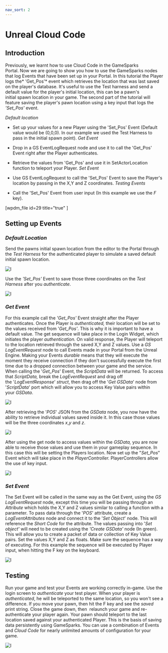 ```yaml
---
nav_sort: 2
---
```


# Unreal Cloud Code

## Introduction

Previously, we learnt how to use Cloud Code in the GameSparks Portal. Now we are going to show you how to use the GameSparks nodes that log Events that have been set up in your Portal. In this tutorial the Player logs the* 'Get_Pos'* event which retrieves the location that was last saved on the player's database. It's useful to use the Test harness and send a default value for the player's initial location, this can be a pawn's initial spawn location in your game. The second part of the tutorial will feature saving the player's pawn location using a key input that logs the *'Set_Pos'* event.

*Default location*

  * Set up your values for a new Player using the 'Set_Pos' Event (Default value would be (0,0,0). In our example we used the Test Harness to pass in the initial spawn point).
*Get Event*

  * Drop in a GS EventLogRequest node and use it to call the 'Get_Pos' Event right after the Player authenticates.
  * Retrieve the values from 'Get_Pos' and use it in SetActorLocation function to teleport your Player.
*Set Event*

  * Use GS EventLogRequest to call the 'Set_Pos' Event to save the Player's location by passing in the X,Y and Z coordinates.
*Testing Events*

  * Call the 'Set_Pos' Event from user input (In this example we use the *F* key).

[wpdm_file id=29 title="true" ]

## Setting up Events

### *Default Location*

Send the pawns initial spawn location from the editor to the Portal through the *Test Harness* for the authenticated player to simulate a saved default initial spawn location.

![l](img/UR/1.png)

Use the *'Set_Pos'* Event to save those three coordinates on the *Test Harness* after you *authenticate*.

![l](img/UR/2.png)

### *Get Event*

For this example call the *'Get_Pos'* Event straight after the Player authenticates. Once the Player is *authenticated,* their location will be set to the values received from '*Get_Pos'*. This is why it is important to have a default value. The get sequence will take place in the Login Widget, which initiates the player *authentication.* On valid response, the Player will teleport to the location retrieved through the saved X,Y and Z values. Use a *GS LogEventRequest* node to call Events made in your Portal from the Unreal Engine. Making your Events *durable* means that they will execute the moment they receive connection if they don't successfully execute the first time due to a dropped connection between your game and the service. When calling the '*Get_Pos*' Event, the *ScriptData* will be returned. To access that *ScriptData,* break the *LogEventRequest* and drag off the '*LogEventResponse*' *struct*, then drag off the '*Get GSData*' node from '*ScriptData*' port which will allow you to access Key Value pairs within your *GSData*.

![l](img/UR/3.png)

After retrieving the '*POS*' JSON from the *GSData* node, you now have the ability to retrieve individual values saved inside it. In this case those values will be the three coordinates *x*,*y* and *z*.

![l](img/UR/4.png)

After using the get node to access values within the *GSData,* you are now able to receive those values and use them in your gameplay sequence. In this case this will be setting the Players location. Now set up the "*Set_Pos*" Event which will take place in the *PlayerController.* PlayerControllers allow the use of key input.

![l](img/UR/5.png)

### *Set Event*

The Set Event will be called in the same way as the Get Event, using the *GS LogEventRequest* node, except this time you will be passing through an *Attribute* which holds the X,Y and Z values similar to calling a function with a parameter. To pass data through the '*POS*' attribute, create a *LogEventAttributes* node and connect it to the '*Set Object*' node. This will reference the *Short Code* for the attribute. The values passing into '*Set object'* will need to be created using the *'Create GSData'* node (In green). This will allow you to create a packet of data or collection of Key Value pairs. Set the values X,Y and Z as floats. Make sure the sequence has a way of executing. For this example the sequence will be executed by Player input, when hitting the F key on the keyboard.

![l](img/UR/6.png)

## Testing

Run your game and test your Events are working correctly in-game. Use the login screen to *authenticate* your test player. When your player is *authenticated*, he will be teleported to the same location, so you won't see a difference. If you move your pawn, then hit the F key and see the *saved* print string. Close the game down, then  relaunch your game and re-authenticate your player again. Your pawn should teleport to the last location saved against your authenticated Player. This is the basis of saving data persistently using GameSparks. You can use a combination of Events and *Cloud Code* for nearly unlimited amounts of configuration for your game.

![l](img/UR/7.gif)
